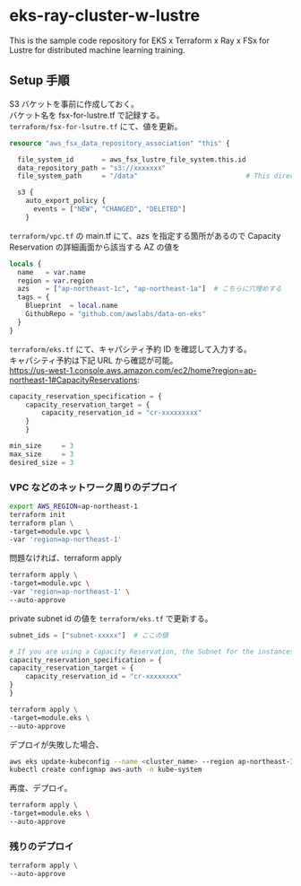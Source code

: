 # eks-ray-cluster-w-lustre
This is the sample code repository for EKS x Terraform x Ray x FSx for Lustre for distributed machine learning training.

## Setup 手順

S3 バケットを事前に作成しておく。  
バケット名を fsx-for-lustre.tf で記録する。  
`terraform/fsx-for-lsutre.tf` にて、値を更新。  
```terraform
resource "aws_fsx_data_repository_association" "this" {

  file_system_id       = aws_fsx_lustre_file_system.this.id
  data_repository_path = "s3://xxxxxxx"
  file_system_path     = "/data"                           # This directory will be used in Spark podTemplates under volumeMounts as subPath

  s3 {
    auto_export_policy {
      events = ["NEW", "CHANGED", "DELETED"]
    }
```

`terraform/vpc.tf` の main.tf にて、azs を指定する箇所があるので Capacity Reservation の詳細画面から該当する AZ の値を
```terraform
locals {
  name   = var.name
  region = var.region
  azs    = ["ap-northeast-1c", "ap-northeast-1a"]  # こちらに穴埋めする
  tags = {
    Blueprint  = local.name
    GithubRepo = "github.com/awslabs/data-on-eks"
  }
}
```
`terraform/eks.tf` にて、キャパシティ予約 ID を確認して入力する。  
キャパシティ予約は下記 URL から確認が可能。  
https://us-west-1.console.aws.amazon.com/ec2/home?region=ap-northeast-1#CapacityReservations:  

```terraform
capacity_reservation_specification = {
    capacity_reservation_target = {
        capacity_reservation_id = "cr-xxxxxxxxx"
    }
    }

min_size     = 3
max_size     = 3
desired_size = 3
```

### VPC などのネットワーク周りのデプロイ  
```sh
export AWS_REGION=ap-northeast-1
terraform init
terraform plan \
-target=module.vpc \
-var 'region=ap-northeast-1'
```
問題なければ、terraform apply
```sh
terraform apply \
-target=module.vpc \
-var 'region=ap-northeast-1' \
--auto-approve
```

private subnet id の値を `terraform/eks.tf` で更新する。  
```terraform
subnet_ids = ["subnet-xxxxx"]  # ここの値

# If you are using a Capacity Reservation, the Subnet for the instances must match AZ for the reservation.
capacity_reservation_specification = {
capacity_reservation_target = {
    capacity_reservation_id = "cr-xxxxxxxx"
}
}
```

```sh
terraform apply \
-target=module.eks \
--auto-approve
```

デプロイが失敗した場合、
```sh
aws eks update-kubeconfig --name <cluster_name> --region ap-northeast-1
kubectl create configmap aws-auth -n kube-system
```

再度、デプロイ。
```sh
terraform apply \
-target=module.eks \
--auto-approve
```

### 残りのデプロイ  

```sh
terraform apply \
--auto-approve
```